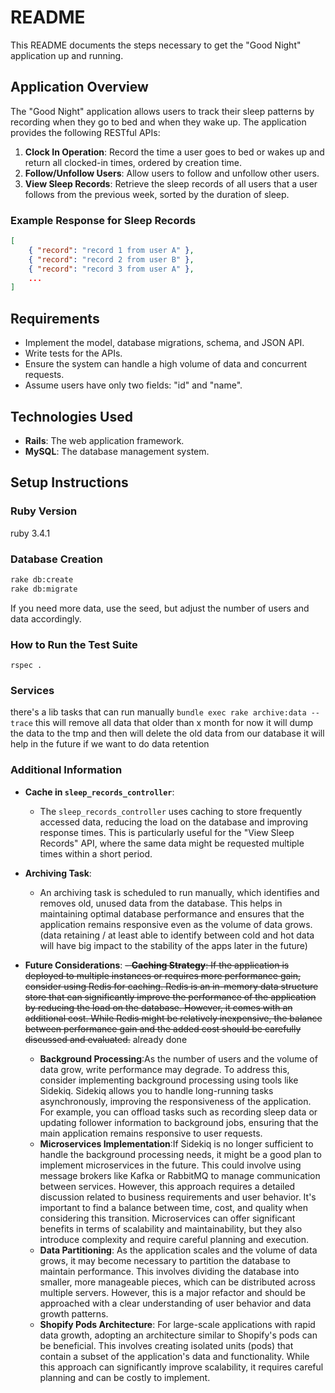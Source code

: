# README

This README documents the steps necessary to get the "Good Night" application up and running.

## Application Overview

The "Good Night" application allows users to track their sleep patterns by recording when they go to bed and when they wake up. The application provides the following RESTful APIs:

1. **Clock In Operation**: Record the time a user goes to bed or wakes up and return all clocked-in times, ordered by creation time.
2. **Follow/Unfollow Users**: Allow users to follow and unfollow other users.
3. **View Sleep Records**: Retrieve the sleep records of all users that a user follows from the previous week, sorted by the duration of sleep.

### Example Response for Sleep Records
```json
[
    { "record": "record 1 from user A" },
    { "record": "record 2 from user B" },
    { "record": "record 3 from user A" },
    ...
]
```

## Requirements

- Implement the model, database migrations, schema, and JSON API.
- Write tests for the APIs.
- Ensure the system can handle a high volume of data and concurrent requests.
- Assume users have only two fields: "id" and "name".

## Technologies Used

- **Rails**: The web application framework.
- **MySQL**: The database management system.

## Setup Instructions

### Ruby Version

ruby 3.4.1

### Database Creation

```sh
rake db:create
rake db:migrate
```

If you need more data, use the seed, but adjust the number of users and data accordingly.

### How to Run the Test Suite

```rspec .```

### Services

there's a lib tasks that can run manually
```bundle exec rake archive:data --trace```
this will remove all data that older than x month 
for now it will dump the data to the tmp and then will delete the old data from our database
it will help in the future if we want to do data retention

### Additional Information
- **Cache in `sleep_records_controller`**:
    - The `sleep_records_controller` uses caching to store frequently accessed data, reducing the load on the database and improving response times. This is particularly useful for the "View Sleep Records" API, where the same data might be requested multiple times within a short period.

- **Archiving Task**: 
    - An archiving task is scheduled to run manually, which identifies and removes old, unused data from the database. This helps in maintaining optimal database performance and ensures that the application remains responsive even as the volume of data grows. (data retaining / at least able to identify between cold and hot data will have big impact to the stability of the apps later in the future)
- **Future Considerations**:
    ~~- **Caching Strategy**: If the application is deployed to multiple instances or requires more performance gain, consider using Redis for caching. Redis is an in-memory data structure store that can significantly improve the performance of the application by reducing the load on the database. However, it comes with an additional cost. While Redis might be relatively inexpensive, the balance between performance gain and the added cost should be carefully discussed and evaluated.~~ already done
    - **Background Processing**:As the number of users and the volume of data grow, write performance may degrade. To address this, consider implementing background processing using tools like Sidekiq. Sidekiq allows you to handle long-running tasks asynchronously, improving the responsiveness of the application. For example, you can offload tasks such as recording sleep data or updating follower information to background jobs, ensuring that the main application remains responsive to user requests.
    - **Microservices Implementation**:If Sidekiq is no longer sufficient to handle the background processing needs, it might be a good plan to implement microservices in the future. This could involve using message brokers like Kafka or RabbitMQ to manage communication between services. However, this approach requires a detailed discussion related to business requirements and user behavior. It's important to find a balance between time, cost, and quality when considering this transition. Microservices can offer significant benefits in terms of scalability and maintainability, but they also introduce complexity and require careful planning and execution.
    - **Data Partitioning**: As the application scales and the volume of data grows, it may become necessary to partition the database to maintain performance. This involves dividing the database into smaller, more manageable pieces, which can be distributed across multiple servers. However, this is a major refactor and should be approached with a clear understanding of user behavior and data growth patterns.
    - **Shopify Pods Architecture**: For large-scale applications with rapid data growth, adopting an architecture similar to Shopify's pods can be beneficial. This involves creating isolated units (pods) that contain a subset of the application's data and functionality. While this approach can significantly improve scalability, it requires careful planning and can be costly to implement.